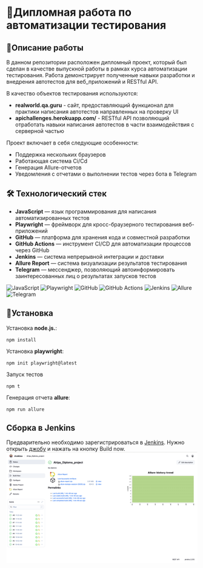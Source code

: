 # 🎯Дипломная работа по автоматизации тестирования

## 📑Описание работы
В данном репозитории расположен дипломный проект, который был сделан в качестве выпускной работы в рамках курса автоматизации тестирования. Работа демонстрирует полученные навыки разработки и внедрения автотестов для веб_приложений и RESTful API.

В качество объектов тестирования используются:

* **realworld.qa.guru** - сайт, предоставляющий функционал для практики написания автотестов направленных на проверку UI
* **apichallenges.herokuapp.com/** - RESTful API позволяющий отработать навыки написания автотестов в части взаимодействия с серверной частью

Проект включает в себя следующие особенности:

* Поддержка нескольких браузеров
* Работающая система Ci/Cd
* Генерация Allure-отчетов
* Уведомления с отчетами о выполнении тестов через бота в Telegram

## 🛠 Технологический стек
- **JavaScript** — язык программирования для написания автоматизированных тестов
- **Playwright** — фреймворк для кросс-браузерного тестирования веб-приложений
- **GitHub** — платформа для хранения кода и совместной разработки
- **GitHub Actions** — инструмент CI/CD для автоматизации процессов через GitHub
- **Jenkins** — система непрерывной интеграции и доставки
- **Allure Report** — система визуализации результатов тестирования
- **Telegram** — мессенджер, позволяющий автоинформировать заинтересованных лиц о результатах запусков тестов

![JavaScript](https://img.shields.io/badge/-JavaScript-%23F7DF1E?logo=javascript&logoColor=black)
![Playwright](https://img.shields.io/badge/-Playwright-%2345ba4b?logo=playwright&logoColor=white)
![GitHub](https://img.shields.io/badge/-GitHub-%23181717?logo=github)
![GitHub Actions](https://img.shields.io/badge/-GitHub_Actions-%232088FF?logo=github-actions&logoColor=white)
![Jenkins](https://img.shields.io/badge/-Jenkins-%23D24939?logo=jenkins&logoColor=white)
![Allure](https://img.shields.io/badge/-Allure-%23FF6A00?logo=allure&logoColor=white)
![Telegram](https://img.shields.io/badge/-Telegram-%2326A5E4?logo=telegram&logoColor=white)

## 🚀Установка
Установка **node.js.**:
```
npm install
```
Установка **playwright**:
```
npm init playwright@latest
```
Запуск тестов
```
npm t
```
Генерация отчета **allure**:
```
npm run allure
```
## Сборка в Jenkins
Предварительно необходимо зарегистрироваться в [Jenkins](https://jenkins.autotests.cloud/). Нужно открыть [джобу](https://jenkins.autotests.cloud/job/Alripa_Diploma_project/) и нажать на кнопку Build now.
![скриншот дженкинса](media/screenshots/jenkins.png)